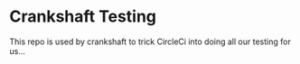 # Crankshaft Testing

This repo is used by crankshaft to trick CircleCi into doing all our testing for us...
